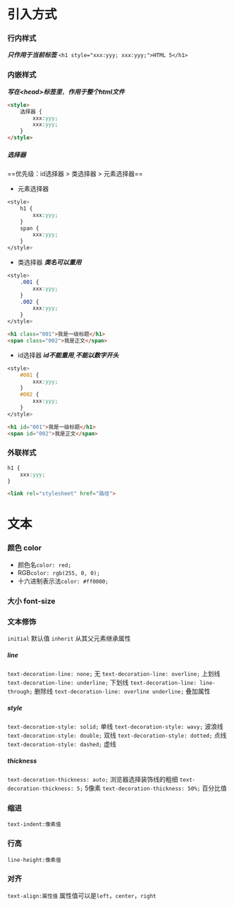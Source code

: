 # 引入方式
### 行内样式
***只作用于当前标签***
`<h1 style="xxx:yyy; xxx:yyy;">HTML 5</h1>`
### 内嵌样式
***写在\<head\>标签里***，***作用于整个html文件***
```html
<style>
	选择器 {
		xxx:yyy;
		xxx:yyy;
	}
</style>
```
##### 选择器
==优先级：id选择器 > 类选择器 > 元素选择器==
- 元素选择器
```css
<style>
	h1 {
		xxx:yyy;
	}
	span {
		xxx:yyy;
	}
</style>
```
- 类选择器
***类名可以重用***
```css
<style>
	.001 {
		xxx:yyy;
	}
	.002 {
		xxx:yyy;
	}
</style>
```
```html
<h1 class="001">我是一级标题</h1>
<span class="002">我是正文</span>
```
- id选择器
***id不能重用***,***不能以数字开头***
```css
<style>
	#001 {
		xxx:yyy;
	}
	#002 {
		xxx:yyy;
	}
</style>
```
```html
<h1 id="001">我是一级标题</h1>
<span id="002">我是正文</span>
```
### 外联样式
```css
h1 {
	xxx:yyy;
}
```
```html
<link rel="stylesheet" href="路径">
```
# 文本
### 颜色 color
- 颜色名`color: red;`
- RGB`color: rgb(255, 0, 0);`
- 十六进制表示法`color: #ff0000;`
### 大小 font-size
### 文本修饰
`initial` 默认值
`inherit` 从其父元素继承属性
##### line
`text-decoration-line: none;` 无
`text-decoration-line: overline;` 上划线
`text-decoration-line: underline;` 下划线
`text-decoration-line: line-through;` 删除线
`text-decoration-line: overline underline;` 叠加属性
##### style
`text-decoration-style: solid;` 单线
`text-decoration-style: wavy;` 波浪线
`text-decoration-style: double;` 双线
`text-decoration-style: dotted;` 点线
`text-decoration-style: dashed;` 虚线
##### thickness
`text-decoration-thickness: auto;` 浏览器选择装饰线的粗细
`text-decoration-thickness: 5;` 5像素
`text-decoration-thickness: 50%;` 百分比值
### 缩进
`text-indent:像素值`
### 行高
`line-height:像素值`
### 对齐
`text-align:属性值`
属性值可以是`left`，`center`，`right`









